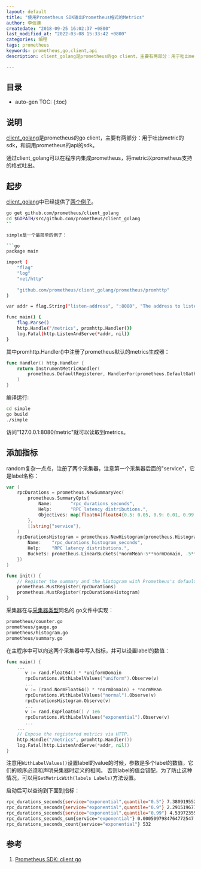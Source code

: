 ```yaml
---
layout: default
title: "使用Prometheus SDK输出Prometheus格式的Metrics"
author: 李佶澳
createdate: "2018-09-25 16:02:37 +0800"
last_modified_at: "2022-03-08 15:33:42 +0800"
categories: 编程
tags: prometheus
keywords: prometheus,go,client,api
description: client_golang是prometheus的go client，主要有两部分：用于吐出metrics的sdk，和调用prometheus的api的sdk。应用程序可以直接使用Prometheus sdk输出Prometheus格式的Metrics

---
```


## 目录
* auto-gen TOC:
{:toc}

## 说明

[client_golang][1]是prometheus的go client，主要有两部分：用于吐出metric的sdk，和调用prometheus的api的sdk。

通过client_golang可以在程序内集成prometheus，将metric以prometheus支持的格式吐出。

## 起步

[client_golang][1]中已经提供了[两个例子](https://github.com/prometheus/client_golang/tree/master/examples)。

```sh
go get github.com/prometheus/client_golang
cd $GOPATH/src/github.com/prometheus/client_golang
``

simple是一个最简单的例子：

```go
package main

import (
    "flag"
    "log"
    "net/http"
    
    "github.com/prometheus/client_golang/prometheus/promhttp"
)

var addr = flag.String("listen-address", ":8080", "The address to listen on for HTTP requests.")

func main() {
    flag.Parse()
    http.Handle("/metrics", promhttp.Handler())
    log.Fatal(http.ListenAndServe(*addr, nil))
}
```

其中promhttp.Handler()中注册了prometheus默认的metrics生成器：

```go
func Handler() http.Handler {
    return InstrumentMetricHandler(
        prometheus.DefaultRegisterer, HandlerFor(prometheus.DefaultGatherer, HandlerOpts{}),
    )
}
```

编译运行:

```sh
cd simple
go build
./simple
```

访问"127.0.0.1:8080/metric"就可以读取到metrics。

## 添加指标

random复杂一点点，注册了两个采集器，注意第一个采集器后面的"service"，它是label名称：

```go
var (
    rpcDurations = prometheus.NewSummaryVec(
        prometheus.SummaryOpts{
            Name:       "rpc_durations_seconds",
            Help:       "RPC latency distributions.",
            Objectives: map[float64]float64{0.5: 0.05, 0.9: 0.01, 0.99: 0.001},
        },
        []string{"service"},
    )
    rpcDurationsHistogram = prometheus.NewHistogram(prometheus.HistogramOpts{
        Name:    "rpc_durations_histogram_seconds",
        Help:    "RPC latency distributions.",
        Buckets: prometheus.LinearBuckets(*normMean-5**normDomain, .5**normDomain, 20),
    })
)

func init() {
    // Register the summary and the histogram with Prometheus's default registry.
    prometheus.MustRegister(rpcDurations)
    prometheus.MustRegister(rpcDurationsHistogram)
}
```

采集器在与[采集器类型](https://www.lijiaocn.com/%E9%A1%B9%E7%9B%AE/2018/08/03/prometheus-usage.html#metric%E7%B1%BB%E5%9E%8B)同名的.go文件中实现：

```sh
prometheus/counter.go
prometheus/gauge.go
prometheus/histogram.go
prometheus/summary.go
```

在主程序中可以向这两个采集器中写入指标，并可以设置label的数值：

```go
func main() {
    ...
       v := rand.Float64() * *uniformDomain
       rpcDurations.WithLabelValues("uniform").Observe(v)
       ...
       v := (rand.NormFloat64() * *normDomain) + *normMean
       rpcDurations.WithLabelValues("normal").Observe(v)
       rpcDurationsHistogram.Observe(v)
       ...
       v := rand.ExpFloat64() / 1e6
       rpcDurations.WithLabelValues("exponential").Observe(v)
       ...
    ...
    // Expose the registered metrics via HTTP.
    http.Handle("/metrics", promhttp.Handler())
    log.Fatal(http.ListenAndServe(*addr, nil))
}
```

注意用`WithLabelValues()`设置label的value的时候，参数是多个label的数值，它们的顺序必须和声明采集器时定义的相同。
否则label的值会错配，为了防止这种情况，可以用`GetMetricWith(labels Labels)`方法设置。

启动后可以查询到下面到指标：

```sh
rpc_durations_seconds{service="exponential",quantile="0.5"} 7.380919552318622e-07
rpc_durations_seconds{service="exponential",quantile="0.9"} 2.291519677915514e-06
rpc_durations_seconds{service="exponential",quantile="0.99"} 4.539723552933882e-06
rpc_durations_seconds_sum{service="exponential"} 0.0005097984764772547
rpc_durations_seconds_count{service="exponential"} 532
```

## 参考

1. [Prometheus SDK: client go][1]

[1]: https://github.com/prometheus/client_golang "Prometheus SDK: client go"

